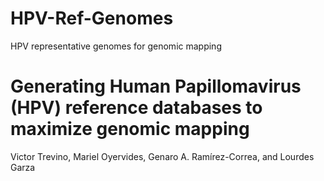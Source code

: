 # HPV-Ref-Genomes
HPV representative genomes for genomic mapping

# Generating Human Papillomavirus (HPV) reference databases to maximize genomic mapping
Victor Trevino, Mariel Oyervides, Genaro A. Ramírez-Correa, and Lourdes Garza
